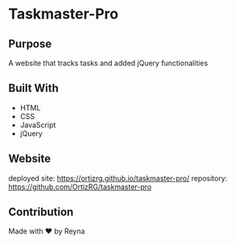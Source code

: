 # Taskmaster-Pro

## Purpose
A website that tracks tasks and added jQuery functionalities

## Built With
* HTML
* CSS
* JavaScript
* jQuery

## Website

deployed site: https://ortizrg.github.io/taskmaster-pro/
repository: https://github.com/OrtizRG/taskmaster-pro

## Contribution
Made with ❤️ by Reyna 
